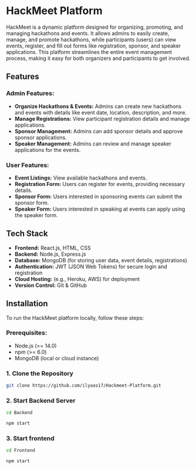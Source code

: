 # HackMeet Platform

HackMeet is a dynamic platform designed for organizing, promoting, and managing hackathons and events. It allows admins to easily create, manage, and promote hackathons, while participants (users) can view events, register, and fill out forms like registration, sponsor, and speaker applications. This platform streamlines the entire event management process, making it easy for both organizers and participants to get involved.

## Features

### Admin Features:
- **Organize Hackathons & Events:** Admins can create new hackathons and events with details like event date, location, description, and more.
- **Manage Registrations:** View participant registration details and manage applications.
- **Sponsor Management:** Admins can add sponsor details and approve sponsor applications.
- **Speaker Management:** Admins can review and manage speaker applications for the events.

### User Features:
- **Event Listings:** View available hackathons and events.
- **Registration Form:** Users can register for events, providing necessary details.
- **Sponsor Form:** Users interested in sponsoring events can submit the sponsor form.
- **Speaker Form:** Users interested in speaking at events can apply using the speaker form.

## Tech Stack

- **Frontend:** React.js, HTML, CSS
- **Backend:** Node.js, Express.js
- **Database:** MongoDB (for storing user data, event details, registrations)
- **Authentication:** JWT (JSON Web Tokens) for secure login and registration
- **Cloud Hosting:** (e.g., Heroku, AWS) for deployment
- **Version Control:** Git & GitHub

## Installation

To run the HackMeet platform locally, follow these steps:

### Prerequisites:
- Node.js (>= 14.0)
- npm (>= 6.0)
- MongoDB (local or cloud instance)

### 1. Clone the Repository
```bash
git clone https://github.com/ilyaas17/Hackmeet-Platform.git
```
### 2. Start Backend Server
```bash
cd Backend
```
```bash
npm start
```

### 3. Start frontend
```bash
cd Frontend
```
```bash
npm start
```
